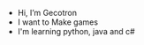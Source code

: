 - Hi, I’m Gecotron
- I want to Make games
- I'm learning python, java and c#


<!---
gecotron/gecotron is a ✨ special ✨ repository because its `README.md` (this file) appears on your GitHub profile.
You can click the Preview link to take a look at your changes.
--->
